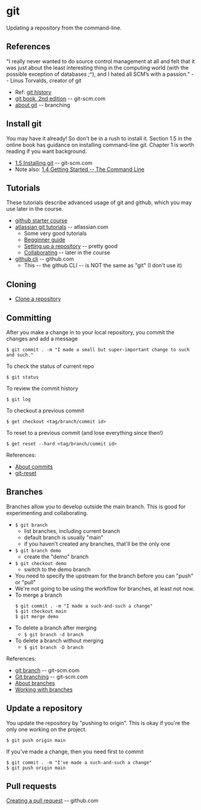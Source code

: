 
# git

Updating a repository from the command-line.

## References

"I really never wanted to do source control management at all and felt that it was just about the least interesting thing in the computing world (with the possible exception of databases ;^), and I hated all SCM’s with a passion." -- Linus Torvalds, creator of git

* Ref: [git history](https://www.linuxfoundation.org/blog/10-years-of-git-an-interview-with-git-creator-linus-torvalds/)
* [git book, 2nd edition](https://git-scm.com/book/en/v2) -- git-scm.com
* [about git](https://git-scm.com/about) -- branching

## Install git

You may have it already! So don't be in a rush to install it. Section 1.5 in the online book has guidance on installing command-line git. Chapter 1 is worth reading if you want background.

* [1.5 Installing git](https://git-scm.com/book/en/v2/Getting-Started-Installing-Git) -- git-scm.com
* Note also: [1.4 Getting Started -- The Command Line](https://git-scm.com/book/en/v2/Getting-Started-The-Command-Line)

## Tutorials

These tutorials describe advanced usage of git and github, which you may use later in the course.

* [github starter course](https://github.com/education/github-starter-course)
* [atlassian git tutorials](https://www.atlassian.com/git) -- atlassian.com
  * Some very good tutorials
  * [Begginner guide](https://www.atlassian.com/git/tutorials/what-is-version-control)
  * [Setting up a repository](https://www.atlassian.com/git/tutorials/setting-up-a-repository) -- pretty good
  * [Collaborating](https://www.atlassian.com/git/tutorials/syncing) -- later in the course
* [github cli](https://docs.github.com/en/github-cli) -- github.com
  * This -- the github CLI -- is NOT the same as "git" (I don't use it)

## Cloning

* [Clone a repository](https://docs.github.com/en/repositories/creating-and-managing-repositories/cloning-a-repository)

## Committing

After you make a change in to your local repository, you commit the changes and add a message

```
$ git commit . -m "I made a small but super-important change to such and such."
```
To check the status of current repo
```
$ git status
```
To review the commit history
```
$ git log 
```
To checkout a previous commit
```
$ get checkout <tag/branch/commit id>
```
To reset to a previous commit (and lose everything since then!)
```
$ get reset --hard <tag/branch/commit id>
```

References:

* [About commits](https://docs.github.com/en/pull-requests/committing-changes-to-your-project/creating-and-editing-commits/about-commits)
* [git-reset](https://git-scm.com/docs/git-reset)

## Branches

Branches allow you to develop outside the main branch.  This is good for experimenting and collaborating.

* `$ git branch`
  * list branches, including current branch
  * default branch is usually "main"
  * if you haven't created any branches, that'll be the only one
* `$ git branch demo`
  * create the "demo" branch
* `$ git checkout demo`
  * switch to the demo branch
* You need to specify the upstream for the branch before you can "push" or "pull"
* We're not going to be using the workflow for branches, at least not now.
* To merge a branch
  ```
  $ git commit . -m "I made a such-and-such a change"
  $ git checkout main
  $ git merge demo
  ```
* To delete a branch after merging
  * `$ git branch -d branch`
* To delete a branch without merging
  * `$ git branch -D branch`

References: 

* [git branch](https://git-scm.com/docs/git-branch) -- git-scm.com
* [Git branching](https://git-scm.com/book/en/v2/Git-Branching-Basic-Branching-and-Merging) -- git-scm.com
* [About branches](https://docs.github.com/en/pull-requests/collaborating-with-pull-requests/proposing-changes-to-your-work-with-pull-requests/about-branches)
* [Working with branches](https://docs.github.com/en/pull-requests/collaborating-with-pull-requests/proposing-changes-to-your-work-with-pull-requests/about-branches#working-with-branches)

## Update a repository

You update the repository by "pushing to origin". This is okay if you're the only one working on the project.

```
$ git push origin main
```
If you've made a change, then you need first to commit
```
$ git commit . -m "I've made a such-and-such a change"  
$ git push origin main
```

## Pull requests

[Creating a pull request](https://docs.github.com/en/pull-requests/collaborating-with-pull-requests/proposing-changes-to-your-work-with-pull-requests/creating-a-pull-request) -- github.com
